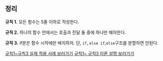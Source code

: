 ## 정리

**규칙 1.** 모든 함수는 5줄 이하로 작성한다.

**규칙 2.** 하나의 함수 안에서는 호출과 전달 둘 중에 하나만 해야한다.

**규칙 3.** if문은 함수 시작에만 배치하자. 단, `if`, `else if`,`else`구조를 분할하면 안된다.

[규칙1~규칙3 실제 적용 사례 보러가기](https://github.com/dev1week/Refactoring-five-lines-of-code-example/issues/1)
[규칙1~ 규칙3 이론 설명 보러가기](https://github.com/dev1week/Refactoring-five-lines-of-code-example/blob/main/document/ch3.md)
